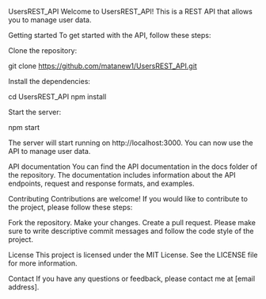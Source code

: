 UsersREST_API
Welcome to UsersREST_API! This is a REST API that allows you to manage user data.

Getting started
To get started with the API, follow these steps:

Clone the repository:

git clone https://github.com/matanew1/UsersREST_API.git

Install the dependencies:

cd UsersREST_API
npm install

Start the server:

npm start

The server will start running on http://localhost:3000. You can now use the API to manage user data.

API documentation
You can find the API documentation in the docs folder of the repository. The documentation includes information about the API endpoints, request and response formats, and examples.

Contributing
Contributions are welcome! If you would like to contribute to the project, please follow these steps:

Fork the repository.
Make your changes.
Create a pull request.
Please make sure to write descriptive commit messages and follow the code style of the project.

License
This project is licensed under the MIT License. See the LICENSE file for more information.

Contact
If you have any questions or feedback, please contact me at [email address].
